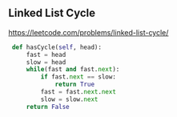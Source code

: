 ## Linked List Cycle

https://leetcode.com/problems/linked-list-cycle/

```python
 def hasCycle(self, head):
     fast = head
     slow = head        
     while(fast and fast.next):
         if fast.next == slow:
             return True 
         fast = fast.next.next                
         slow = slow.next        
     return False
```
